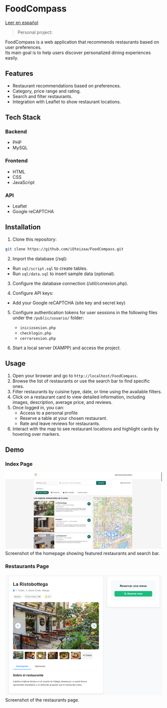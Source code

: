 # FoodCompass

[Leer en español](README.es.md)

> Personal project:

FoodCompass is a web application that recommends restaurants based on user preferences.  
Its main goal is to help users discover personalized dining experiences easily.

## Features
- Restaurant recommendations based on preferences.
- Category, price range and rating.
- Search and filter restaurants.
- Integration with Leaflet to show restaurant locations.

## Tech Stack
### Backend
- PHP
- MySQL
### Frontend
- HTML
- CSS
- JavaScript
### API
- Leaflet
- Google reCAPTCHA

## Installation
1. Clone this repository:

```bash
git clone https://github.com/iOteizaa/FoodCompass.git
```

2. Import the database (/sql):
- Run `sql/script.sql` to create tables.
- Run `sql/data.sql` to insert sample data (optional).
  
3. Configure the database connection (/util/conexion.php).

4. Configure API keys:
- Add your Google reCAPTCHA (site key and secret key)

5. Configure authentication tokens for user sessions in the following files under the `/public/usuario/` folder:
   - `iniciosesion.php`
   - `checklogin.php`
   - `cerrarsesion.php`

6. Start a local server (XAMPP) and access the project.

## Usage
1. Open your browser and go to `http://localhost/FoodCompass`.
2. Browse the list of restaurants or use the search bar to find specific ones.
3. Filter restaurants by cuisine type, date, or time using the available filters.
4. Click on a restaurant card to view detailed information, including images, description, average price, and reviews.
5. Once logged in, you can:
   - Access to a personal profile
   - Reserve a table at your chosen restaurant.
   - Rate and leave reviews for restaurants.
7. Interact with the map to see restaurant locations and highlight cards by hovering over markers.

## Demo
### Index Page
[![Index](public/img/index.png)](public/img/index.png)  
Screenshot of the homepage showing featured restaurants and search bar.

### Restaurants Page
[![Restaurants Page](public/img/restaurante.png)](public/img/restaurante.png)  
Screenshot of the restaurants page.

